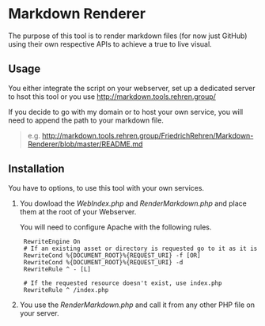 # Markdown Renderer
The purpose of this tool is to render markdown files (for now just GitHub) using their own respective APIs to achieve a true to live visual.

## Usage
You either integrate the script on your webserver, set up a dedicated server to hsot this tool or you use http://markdown.tools.rehren.group/

If you decide to go with my domain or to host your own service, you will need to append the path to your markdown file.
> e.g. http://markdown.tools.rehren.group/FriedrichRehren/Markdown-Renderer/blob/master/README.md

## Installation
You have to options, to use this tool with your own services.
1. You dowload the *WebIndex.php* and *RenderMarkdown.php* and place them at the root of your Webserver.

    You will need to configure Apache with the following rules.

        RewriteEngine On
        # If an existing asset or directory is requested go to it as it is
        RewriteCond %{DOCUMENT_ROOT}%{REQUEST_URI} -f [OR]
        RewriteCond %{DOCUMENT_ROOT}%{REQUEST_URI} -d
        RewriteRule ^ - [L]

        # If the requested resource doesn't exist, use index.php
        RewriteRule ^ /index.php

2. You use the *RenderMarkdown.php* and call it from any other PHP file on your server.